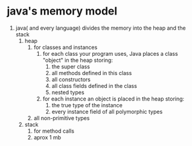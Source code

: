 # java's memory model

1. java( and every language) divides the memory into the heap and the stack
    1. heap
        1. for classes and instances
            1. for each class your program uses, Java places a class "object" in the heap storing:
                1. the super class
                2. all methods defined in this class
                3. all constructors
                4. all class fields defined in the class
                5. nested types
            2. for each instance an object is placed in the heap storing:
                1. the true type of the instance
                2. every instance field of all polymorphic types
        2. all non-primitive types
    2. stack
        1. for method calls
        2. aprox 1 mb